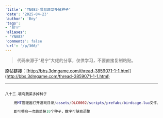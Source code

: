 ```yaml
---
'title': 'YN083-喂鸟蔬菜多掉种子'
'date': '2025-04-23'
'author': 'Bny'
'tags':
- '易宁'
'aliases':
- 'YN083'
'comments': false
'url': '/p/366/'
---
```


> 代码来源于“易宁”大佬的分享，仅供学习，不要直接复制粘贴。

原帖链接：[http://bbs.3dmgame.com/thread-3859071-1-1.html](http://bbs.3dmgame.com/thread-3859071-1-1.html)

---

```lua  

八十三.喂鸟蔬菜多掉种子

	用MT管理器打开游戏目录/assets/DLC0002/scripts/prefabs/birdcage.lua文件，将local num_seeds = math.random(2)替换为local num_seeds = 10

	即可喂鸟一次蔬菜掉10个种子，数字可随意调整

```  

